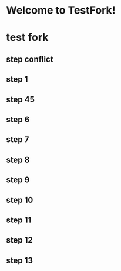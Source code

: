 # Welcome to TestFork!

# test fork

## step conflict

## step 1

## step 45

## step 6

## step 7

## step 8

## step 9

## step 10

## step 11

## step 12

## step 13

